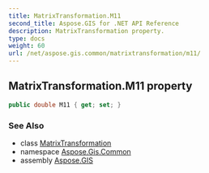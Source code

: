 ```yaml
---
title: MatrixTransformation.M11
second_title: Aspose.GIS for .NET API Reference
description: MatrixTransformation property. 
type: docs
weight: 60
url: /net/aspose.gis.common/matrixtransformation/m11/
---
```

## MatrixTransformation.M11 property

```csharp
public double M11 { get; set; }
```

### See Also

* class [MatrixTransformation](../)
* namespace [Aspose.Gis.Common](../../matrixtransformation/)
* assembly [Aspose.GIS](../../../)



